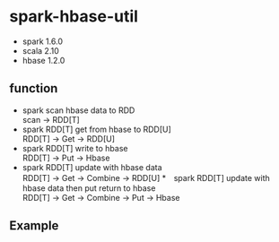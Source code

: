 # spark-hbase-util
* spark 1.6.0
* scala 2.10
* hbase 1.2.0
## function
* spark scan hbase data to RDD <br>
  scan -> RDD[T]
* spark RDD[T] get from hbase to RDD[U] <br>
  RDD[T] -> Get -> RDD[U]
* spark RDD[T] write to hbase <br>
  RDD[T] -> Put -> Hbase
* spark RDD[T] update with hbase data  <br>
  RDD[T] -> Get -> Combine -> RDD[U]
*　spark RDD[T] update with hbase data then put return to hbase <br>
  RDD[T] -> Get -> Combine -> Put -> Hbase
## Example

